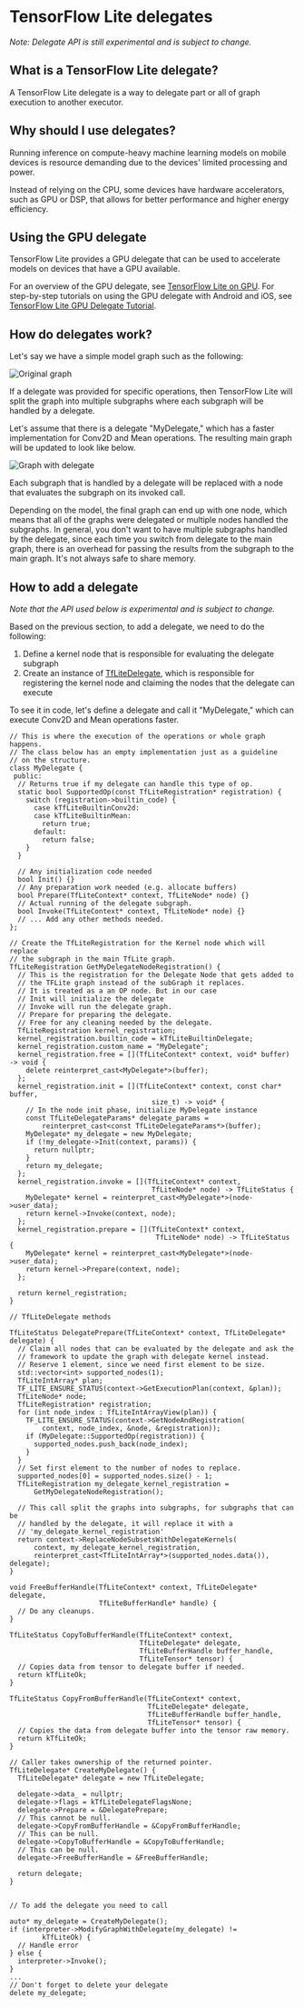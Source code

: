 # TensorFlow Lite delegates

_Note: Delegate API is still experimental and is subject to change._


## What is a TensorFlow Lite delegate?

A TensorFlow Lite delegate is a way to delegate part or all of graph execution to another executor.


## Why should I use delegates?

Running inference on compute-heavy machine learning models on mobile devices is resource demanding due to the devices' limited processing and power.

Instead of relying on the CPU, some devices have hardware accelerators, such as GPU or DSP, that allows for better performance and higher energy efficiency.

## Using the GPU delegate

TensorFlow Lite provides a GPU delegate that can be used to accelerate models on
devices that have a GPU available.

For an overview of the GPU delegate, see
[TensorFlow Lite on GPU](https://www.tensorflow.org/lite/performance/gpu_advanced).
For step-by-step tutorials on using the GPU delegate with Android and iOS, see
[TensorFlow Lite GPU Delegate Tutorial](https://www.tensorflow.org/lite/performance/gpu).

## How do delegates work?

Let's say we have a simple model graph such as the following:

![Original graph](../images/performance/tflite_delegate_graph_1.png "Original Graph")

If a delegate was provided for specific operations, then TensorFlow Lite will split the graph into multiple subgraphs where each subgraph will be handled by a delegate.

Let's assume that there is a delegate "MyDelegate," which has a faster implementation for Conv2D and Mean operations. The resulting main graph will be updated to look like below.

![Graph with delegate](../images/performance/tflite_delegate_graph_2.png "Graph with delegate")

Each subgraph that is handled by a delegate will be replaced with a node that evaluates the subgraph on its invoked call.

Depending on the model, the final graph can end up with one node, which means that all of the graphs were delegated or multiple nodes handled the subgraphs. In general, you don't want to have multiple subgraphs handled by the delegate, since each time you switch from delegate to the main graph, there is an overhead for passing the results from the subgraph to the main graph. It's not always safe to share memory.


## How to add a delegate

_Note that the API used below is experimental and is subject to change._

Based on the previous section, to add a delegate, we need to do the following:



1.  Define a kernel node that is responsible for evaluating the delegate subgraph
1.  Create an instance of [TfLiteDelegate](https://github.com/tensorflow/tensorflow/blob/master/tensorflow/lite/c/c_api_internal.h#L607), which is responsible for registering the kernel node and claiming the nodes that the delegate can execute

To see it in code, let's define a delegate and call it "MyDelegate," which can execute Conv2D and Mean operations faster.

```
// This is where the execution of the operations or whole graph happens.
// The class below has an empty implementation just as a guideline
// on the structure.
class MyDelegate {
 public:
  // Returns true if my delegate can handle this type of op.
  static bool SupportedOp(const TfLiteRegistration* registration) {
    switch (registration->builtin_code) {
      case kTfLiteBuiltinConv2d:
      case kTfLiteBuiltinMean:
        return true;
      default:
        return false;
    }
  }

  // Any initialization code needed
  bool Init() {}
  // Any preparation work needed (e.g. allocate buffers)
  bool Prepare(TfLiteContext* context, TfLiteNode* node) {}
  // Actual running of the delegate subgraph.
  bool Invoke(TfLiteContext* context, TfLiteNode* node) {}
  // ... Add any other methods needed.
};

// Create the TfLiteRegistration for the Kernel node which will replace
// the subgraph in the main TfLite graph.
TfLiteRegistration GetMyDelegateNodeRegistration() {
  // This is the registration for the Delegate Node that gets added to
  // the TFLite graph instead of the subGraph it replaces.
  // It is treated as a an OP node. But in our case
  // Init will initialize the delegate
  // Invoke will run the delegate graph.
  // Prepare for preparing the delegate.
  // Free for any cleaning needed by the delegate.
  TfLiteRegistration kernel_registration;
  kernel_registration.builtin_code = kTfLiteBuiltinDelegate;
  kernel_registration.custom_name = "MyDelegate";
  kernel_registration.free = [](TfLiteContext* context, void* buffer) -> void {
    delete reinterpret_cast<MyDelegate*>(buffer);
  };
  kernel_registration.init = [](TfLiteContext* context, const char* buffer,
                                   size_t) -> void* {
    // In the node init phase, initialize MyDelegate instance
    const TfLiteDelegateParams* delegate_params =
        reinterpret_cast<const TfLiteDelegateParams*>(buffer);
    MyDelegate* my_delegate = new MyDelegate;
    if (!my_delegate->Init(context, params)) {
      return nullptr;
    }
    return my_delegate;
  };
  kernel_registration.invoke = [](TfLiteContext* context,
                                   TfLiteNode* node) -> TfLiteStatus {
    MyDelegate* kernel = reinterpret_cast<MyDelegate*>(node->user_data);
    return kernel->Invoke(context, node);
  };
  kernel_registration.prepare = [](TfLiteContext* context,
                                    TfLiteNode* node) -> TfLiteStatus {
    MyDelegate* kernel = reinterpret_cast<MyDelegate*>(node->user_data);
    return kernel->Prepare(context, node);
  };

  return kernel_registration;
}

// TfLiteDelegate methods

TfLiteStatus DelegatePrepare(TfLiteContext* context, TfLiteDelegate* delegate) {
  // Claim all nodes that can be evaluated by the delegate and ask the
  // framework to update the graph with delegate kernel instead.
  // Reserve 1 element, since we need first element to be size.
  std::vector<int> supported_nodes(1);
  TfLiteIntArray* plan;
  TF_LITE_ENSURE_STATUS(context->GetExecutionPlan(context, &plan));
  TfLiteNode* node;
  TfLiteRegistration* registration;
  for (int node_index : TfLiteIntArrayView(plan)) {
    TF_LITE_ENSURE_STATUS(context->GetNodeAndRegistration(
        context, node_index, &node, &registration));
    if (MyDelegate::SupportedOp(registration)) {
      supported_nodes.push_back(node_index);
    }
  }
  // Set first element to the number of nodes to replace.
  supported_nodes[0] = supported_nodes.size() - 1;
  TfLiteRegistration my_delegate_kernel_registration =
      GetMyDelegateNodeRegistration();

  // This call split the graphs into subgraphs, for subgraphs that can be
  // handled by the delegate, it will replace it with a
  // 'my_delegate_kernel_registration'
  return context->ReplaceNodeSubsetsWithDelegateKernels(
      context, my_delegate_kernel_registration,
      reinterpret_cast<TfLiteIntArray*>(supported_nodes.data()), delegate);
}

void FreeBufferHandle(TfLiteContext* context, TfLiteDelegate* delegate,
                      TfLiteBufferHandle* handle) {
  // Do any cleanups.
}

TfLiteStatus CopyToBufferHandle(TfLiteContext* context,
                                TfLiteDelegate* delegate,
                                TfLiteBufferHandle buffer_handle,
                                TfLiteTensor* tensor) {
  // Copies data from tensor to delegate buffer if needed.
  return kTfLiteOk;
}

TfLiteStatus CopyFromBufferHandle(TfLiteContext* context,
                                  TfLiteDelegate* delegate,
                                  TfLiteBufferHandle buffer_handle,
                                  TfLiteTensor* tensor) {
  // Copies the data from delegate buffer into the tensor raw memory.
  return kTfLiteOk;
}

// Caller takes ownership of the returned pointer.
TfLiteDelegate* CreateMyDelegate() {
  TfLiteDelegate* delegate = new TfLiteDelegate;

  delegate->data_ = nullptr;
  delegate->flags = kTfLiteDelegateFlagsNone;
  delegate->Prepare = &DelegatePrepare;
  // This cannot be null.
  delegate->CopyFromBufferHandle = &CopyFromBufferHandle;
  // This can be null.
  delegate->CopyToBufferHandle = &CopyToBufferHandle;
  // This can be null.
  delegate->FreeBufferHandle = &FreeBufferHandle;

  return delegate;
}


// To add the delegate you need to call

auto* my_delegate = CreateMyDelegate();
if (interpreter->ModifyGraphWithDelegate(my_delegate) !=
        kTfLiteOk) {
  // Handle error
} else {
  interpreter->Invoke();
}
...
// Don't forget to delete your delegate
delete my_delegate;


```
